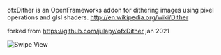 ofxDither is an OpenFrameworks addon for dithering images using pixel operations and glsl shaders. 
http://en.wikipedia.org/wiki/Dither

forked from https://github.com/julapy/ofxDither jan 2021


![Swipe View](https://github.com/julapy/ofxDither/raw/master/ditherExample/image/ofxDither.png)
